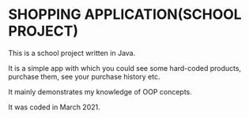 # SHOPPING APPLICATION(SCHOOL PROJECT)

This is a school project written in Java.

It is a simple app with which you could see some hard-coded products, purchase them, see your purchase history etc.

It mainly demonstrates my knowledge of OOP concepts.

It was coded in March 2021.

